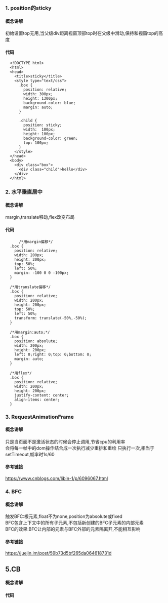 ### 1. position的sticky
#### 概念讲解
初始设置top无用,当父级div距离视窗顶部top时在父级中滑动,保持和视窗top的高度
#### 代码
      <!DOCTYPE html>
      <html>
      <head>
        <title>sticky</title>
        <style type="text/css">
          .box {
            position: relative;
            width: 300px;
            height: 1300px;
            background-color: blue;
            margin: auto;
          }

          .child {
            position: sticky;
            width:  100px;
            height: 100px;
            background-color: green;
            top: 100px;
          }
        </style>
      </head>
      <body>
        <div class="box">
          <div class="child">hello</div>
        </div>
      </html>
### 2. 水平垂直居中
#### 概念讲解
margin,translate移动,flex改变布局
#### 代码
		  /*用margin偏移*/
      .box {
        position: relative;
        width: 200px;
        height: 200px;
        top: 50%;
        left: 50%;
        margin: -100 0 0 -100px;
      }

      /*用translate偏移*/
      .box {
        position: relative;
        width: 200px;
        height: 200px;
        top: 50%;
        left: 50%;
        transform: translate(-50%,-50%);
      }

      /*用margin:auto;*/
      .box {
        position: absolute;
        width: 200px;
        height: 200px;
        left: 0;right: 0;top: 0;bottom: 0;
        margin: auto;
      }

      /*用flex*/
      .box {
        position: relative;
        width: 200px;
        height: 200px;
        justify-content: center;
        align-items: center;
      }
### 3. RequestAnimationFrame
#### 概念讲解
只是当页面不是激活状态的时候会停止调用,节省cpu的利用率  
会将每一帧中的dom操作结合成一次执行减少重排和重绘
只执行一次,相当于setTimeout,帧率时1s/60
#### 参考链接
https://www.cnblogs.com/libin-1/p/6096067.html
### 4. BFC
#### 概念讲解
触发BFC:根元素,float不为none,position为absolute或fixed  
BFC包含上下文中的所有子元素,不包括新创建的BFC子元素的内部元素  
BFC的效果:BFC让内部的元素与BFC外部的元素隔离开,不能相互影响
#### 参考链接
https://juejin.im/post/59b73d5bf265da064618731d
## 5.CB
#### 概念讲解
#### 代码
